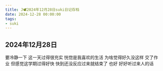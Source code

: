 ```yaml
---
title: J🕊️2024年12月28日suki日记存档
date: 2024-12-28 00:00:00
tags: 
- suki
---
```


## 2024年12月28日
要冷静一下
这一天过得很充实
恍惚是我喜欢的生活
为啥觉得好久没这样
交了作业
但感觉这学期过得好快
快到还没反应过来就结束了
也好
好好听过来人的话